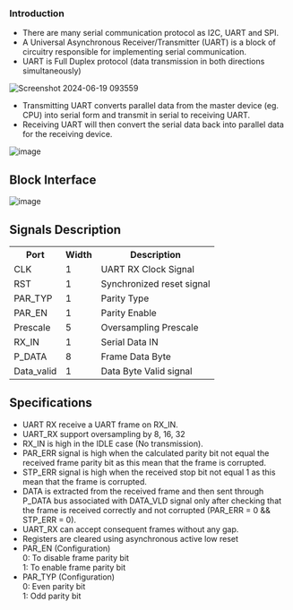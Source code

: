 ### Introduction 
+ There are many serial communication protocol as I2C, UART and SPI. 
+ A Universal Asynchronous Receiver/Transmitter (UART) is a block of 
circuitry responsible for implementing serial communication. 
+ UART is Full Duplex protocol (data transmission in both directions 
simultaneously)

![Screenshot 2024-06-19 093559](https://github.com/user-attachments/assets/c52c1c1d-d478-4e6c-b947-75d0aacbe236)

- Transmitting UART converts parallel data from the master device (eg. 
CPU) into serial form and transmit in serial to receiving UART.   
- Receiving UART will then convert the serial data back into parallel data 
for the receiving device.

![image](https://github.com/user-attachments/assets/f66d59f6-12db-41c8-ad04-e38e94213fa3)

## Block Interface

![image](https://github.com/user-attachments/assets/60507853-57a5-45e7-a9c8-c81ac3d34f37)

## Signals Description 

<!DOCTYPE html>
<html lang="en">
<head>
    <meta charset="UTF-8">
    <meta name="viewport" content="width=device-width, initial-scale=1.0">
</head>
<body>
    <table>
        <tr>
            <th>Port</th>
            <th>Width</th>
            <th>Description</th>
        </tr>
        <tr>
            <td>CLK</td>
            <td>1</td>
            <td>UART RX Clock Signal</td>
        </tr>
        <tr>
            <td>RST</td>
            <td>1</td>
            <td>Synchronized reset signal</td>
        </tr>
        <tr>
            <td>PAR_TYP</td>
            <td>1</td>
            <td>Parity Type</td>
        </tr>
        <tr>
            <td>PAR_EN</td>
            <td>1</td>
            <td>Parity Enable</td>
        </tr>
        <tr>
            <td>Prescale</td>
            <td>5</td>
            <td>Oversampling Prescale</td>
        </tr>
        <tr>
            <td>RX_IN</td>
            <td>1</td>
            <td>Serial Data IN</td>
        </tr>
        <tr>
            <td>P_DATA</td>
            <td>8</td>
            <td>Frame Data Byte</td>
        </tr>
        <tr>
            <td>Data_valid</td>
            <td>1</td>
            <td>Data Byte Valid signal</td>
        </tr>
    </table>
</body>
</html>

## Specifications

* UART RX receive a UART frame on RX_IN. 
* UART_RX support oversampling by 8, 16, 32  
* RX_IN is high in the IDLE case (No transmission). 
* PAR_ERR signal is high when the calculated parity bit not equal the received frame parity bit as this mean that the frame is corrupted. 
* STP_ERR signal is high when the received stop bit not equal 1 as this mean that the frame is corrupted. 
* DATA is extracted from the received frame and then sent through P_DATA bus associated with DATA_VLD signal only after 
checking that the frame is received correctly and not corrupted
(PAR_ERR = 0 && STP_ERR = 0). 
* UART_RX can accept consequent frames without any gap. 
* Registers are cleared using asynchronous active low reset 
* PAR_EN (Configuration)     
0: To disable frame parity bit       
1: To enable frame parity bit 
* PAR_TYP (Configuration)        
0: Even parity bit  
1: Odd parity bit 
